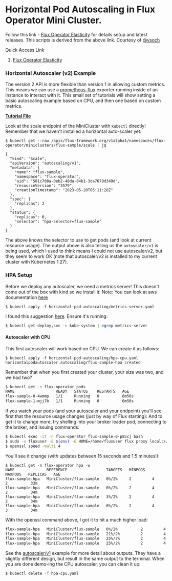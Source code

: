 # Horizontal Pod Autoscaling in Flux Operator Mini Cluster.

Follow this link - [Flux Operator Elasticity](https://github.com/flux-framework/flux-operator/blob/24d54d7378d35d7a28e46bcf19fc74f796536f13/docs/tutorials/elasticity.md) for details setup and latest releases. This scripts is derived from the above link. Courtesy of [@vsoch](https://github.com/vsoch)

Quick Access Link
1. [Flux Operator Elasticity](https://github.com/flux-framework/flux-operator/blob/24d54d7378d35d7a28e46bcf19fc74f796536f13/docs/tutorials/elasticity.md)

### Horizontal Autoscaler (v2) Example

The version 2 API is more flexible than version 1 in allowing custom metrics. This means we can use a [prometheus-flux](https://github.com/converged-computing/prometheus-flux)
exporter running inside of an instance to interact with it. This small set of tutorials will show setting a basic autoscaling example
based on CPU, and then one based on custom metrics.

 **[Tutorial File](https://github.com/flux-framework/flux-operator/blob/main/examples/elasticity/horizontal-autoscaler/v2-cpu/minicluster.yaml)**

Look at the scale endpoint of the MiniCluster with `kubectl` directly! Remember that we haven't installed a horizontal auto-scaler yet:

```console
$ kubectl get --raw /apis/flux-framework.org/v1alpha1/namespaces/flux-operator/miniclusters/flux-sample/scale | jq
```

```console
{
  "kind": "Scale",
  "apiVersion": "autoscaling/v1",
  "metadata": {
    "name": "flux-sample",
    "namespace": "flux-operator",
    "uid": "581c708a-0eb2-48da-84b1-3da7679d349d",
    "resourceVersion": "3579",
    "creationTimestamp": "2023-05-20T05:11:28Z"
  },
  "spec": {
    "replicas": 2
  },
  "status": {
    "replicas": 0,
    "selector": "hpa-selector=flux-sample"
  }
}
```

The above knows the selector to use to get pods (and look at current resource usage).
The output above is also telling us the `autoscaler/v1` is being used, which I used to think
means I could not use autoscaler/v2, but they seem to work OK (note that autoscaler/v2 is
installed to my current cluster with Kubernetes 1.27).

### HPA Setup
Before we deploy any autoscaler, we need a metrics server! This doesn't come out of the box with kind so
we install it: 
Note: You can look at aws documentation [here](https://docs.aws.amazon.com/eks/latest/userguide/metrics-server.html)

```console
$ kubectl apply -f horizontal-pod-autoscaling/metrics-server.yaml
```

I found this suggestion [here](https://gist.github.com/sanketsudake/a089e691286bf2189bfedf295222bd43). Ensure
it's running:

```bash
$ kubectl get deploy,svc -n kube-system | egrep metrics-server
```

#### Autoscaler with CPU

This first autoscaler will work based on CPU. We can create it as follows:


```console
$ kubectl apply -f horizontal-pod-autoscaling/hpa-cpu.yaml
horizontalpodautoscaler.autoscaling/flux-sample-hpa created
```

Remember that when you first created your cluster, your size was two, and we had two?

```bash
$ kubectl get -n flux-operator pods
NAME                  READY   STATUS    RESTARTS   AGE
flux-sample-0-4wmmp   1/1     Running   0          6m50s
flux-sample-1-mjj7b   1/1     Running   0          6m50s
```

If you watch your pods (and your autoscaler and your endpoint) you'll
see first that the resource usage changes (just by way of Flux starting):
And to get it to change more, try shelling into your broker leader pod, connecting
to the broker, and issuing commands:

```bash
$ kubectl exec -it -n flux-operator flux-sample-0-p85cj bash
$ sudo -u fluxuser -E $(env) -E HOME=/home/fluxuser flux proxy local:///run/flux/local bash
$ openssl speed -multi 4
```

You'll see it change (with updates between 15 seconds and 1.5 minutes!):

```
$ kubectl get -n flux-operator hpa -w
NAME              REFERENCE                 TARGETS   MINPODS   MAXPODS   REPLICAS   AGE
flux-sample-hpa   MiniCluster/flux-sample   0%/2%     2         4         2          33m
flux-sample-hpa   MiniCluster/flux-sample   0%/2%     2         4         2          34m
flux-sample-hpa   MiniCluster/flux-sample   3%/2%     2         4         2          34m
flux-sample-hpa   MiniCluster/flux-sample   0%/2%     2         4         3          34m
```

With the openssl command above, I got it to hit a much higher load:

```bash
flux-sample-hpa   MiniCluster/flux-sample   0%/2%          2         4         4          7m30s
flux-sample-hpa   MiniCluster/flux-sample   21%/2%         2         4         4          8m30s
flux-sample-hpa   MiniCluster/flux-sample   25%/2%         2         4         4          8m46s
flux-sample-hpa   MiniCluster/flux-sample   25%/2%         2         4         4          9m1s
```

See the [autoscaler/v1](#creating-the-v1-autoscaler) example for more detail about outputs. They have
a slightly different design, but result in the same output to the terminal.
When you are done demo-ing the CPU autoscaler, you can clean it up:

```bash
$ kubectl delete -f hpa-cpu.yaml
```
